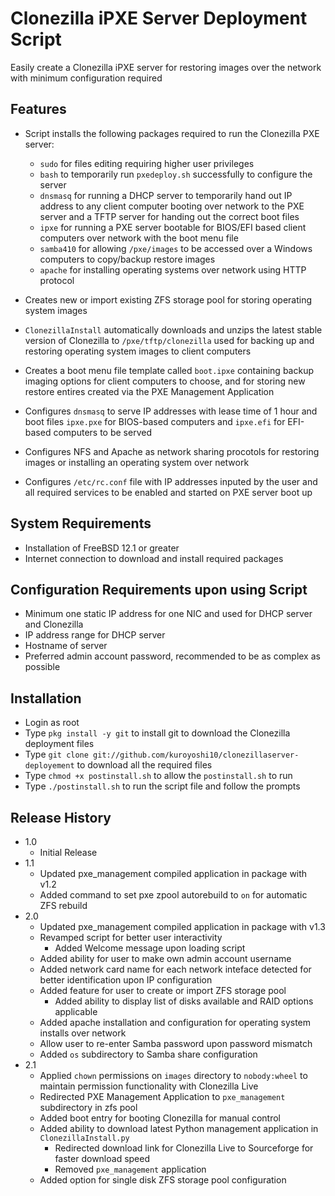 # Clonezilla iPXE Server Deployment Script
Easily create a Clonezilla iPXE server for restoring images over the network with minimum configuration required

## Features

- Script installs the following packages required to run the Clonezilla PXE server:
  - `sudo` for files editing requiring higher user privileges
  - `bash` to temporarily run `pxedeploy.sh` successfully to configure the server
  - `dnsmasq` for running a DHCP server to temporarily hand out IP address to any client computer booting over network to the PXE server and a TFTP server for handing out the correct boot files
  - `ipxe` for running a PXE server bootable for BIOS/EFI based client computers over network with the boot menu file
  - `samba410` for allowing `/pxe/images` to be accessed over a Windows computers to copy/backup restore images
  - `apache` for installing operating systems over network using HTTP protocol

- Creates new or import existing ZFS storage pool for storing operating system images
- `ClonezillaInstall` automatically downloads and unzips the latest stable version of Clonezilla to `/pxe/tftp/clonezilla` used for backing up and restoring operating system images to client computers
- Creates a boot menu file template called `boot.ipxe` containing backup imaging options for client computers to choose, and for storing new restore entires created via the PXE Management Application
- Configures `dnsmasq` to serve IP addresses with lease time of 1 hour and boot files `ipxe.pxe` for BIOS-based computers and `ipxe.efi` for EFI-based computers to be served
- Configures NFS and Apache as network sharing procotols for restoring images or installing an operating system over network
- Configures `/etc/rc.conf` file with IP addresses inputed by the user and all required services to be enabled and started on PXE server boot up

## System Requirements 

- Installation of FreeBSD 12.1 or greater
- Internet connection to download and install required packages

## Configuration Requirements upon using Script

- Minimum one static IP address for one NIC and used for DHCP server and Clonezilla
- IP address range for DHCP server
- Hostname of server
- Preferred admin account password, recommended to be as complex as possible

## Installation

- Login as root
- Type `pkg install -y git` to install git to download the Clonezilla deployment files
- Type `git clone git://github.com/kuroyoshi10/clonezillaserver-deployement` to download all the required files
- Type `chmod +x postinstall.sh` to allow the `postinstall.sh` to run
- Type `./postinstall.sh` to run the script file and follow the prompts

## Release History

- 1.0
  - Initial Release
- 1.1
  - Updated pxe_management compiled application in package with v1.2
  - Added command to set pxe zpool autorebuild to `on` for automatic ZFS rebuild
- 2.0
  - Updated pxe_management compiled application in package with v1.3
  - Revamped script for better user interactivity
    - Added Welcome message upon loading script
  - Added ability for user to make own admin account username
  - Added network card name for each network inteface detected for better identification upon IP configuration
  - Added feature for user to create or import ZFS storage pool
    - Added ability to display list of disks available and RAID options applicable
  - Added apache installation and configuration for operating system installs over network
  - Allow user to re-enter Samba password upon password mismatch
  - Added `os` subdirectory to Samba share configuration
- 2.1
  - Applied `chown` permissions on `images` directory to `nobody:wheel` to maintain permission functionality with Clonezilla Live
  - Redirected PXE Management Application to `pxe_management` subdirectory in zfs pool
  - Added boot entry for booting Clonezilla for manual control
  - Added ability to download latest Python management application in `ClonezillaInstall.py`
    - Redirected download link for Clonezilla Live to Sourceforge for faster download speed
    - Removed `pxe_management` application
  - Added option for single disk ZFS storage pool configuration